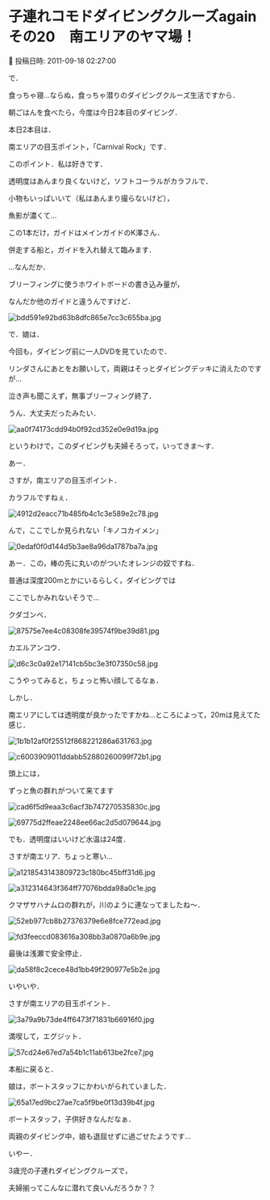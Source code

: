 # 子連れコモドダイビングクルーズagain　その20　南エリアのヤマ場！

📅 投稿日時: 2011-09-18 02:27:00

で．


食っちゃ寝…ならぬ，食っちゃ潜りのダイビングクルーズ生活ですから．


朝ごはんを食べたら，今度は今日2本目のダイビング．





本日2本目は．


南エリアの目玉ポイント，「Carnival Rock」です．


このポイント．私は好きです．


透明度はあんまり良くないけど，ソフトコーラルがカラフルで．


小物もいっぱいいて（私はあんまり撮らないけど），


魚影が濃くて…





この1本だけ，ガイドはメインガイドのK澤さん．


併走する船と，ガイドを入れ替えて臨みます．


…なんだか．


ブリーフィングに使うホワイトボードの書き込み量が，


なんだか他のガイドと違うんですけど．




![bdd591e92bd63b8dfc865e7cc3c655ba.jpg](images/bdd591e92bd63b8dfc865e7cc3c655ba.jpg)







で．娘は．


今回も，ダイビング前に一人DVDを見ていたので．


リンダさんにあとをお願いして，両親はそっとダイビングデッキに消えたのですが…


泣き声も聞こえず，無事ブリーフィング終了．


うん．大丈夫だったみたい．




![aa0f74173cdd94b0f92cd352e0e9d19a.jpg](images/aa0f74173cdd94b0f92cd352e0e9d19a.jpg)




というわけで，このダイビングも夫婦そろって，いってきま～す．





あー．


さすが，南エリアの目玉ポイント．


カラフルですねぇ．




![4912d2eacc71b485fb4c1c3e589e2c78.jpg](images/4912d2eacc71b485fb4c1c3e589e2c78.jpg)







んで，ここでしか見られない「キノコカイメン」




![0edaf0f0d144d5b3ae8a96da1787ba7a.jpg](images/0edaf0f0d144d5b3ae8a96da1787ba7a.jpg)




あー．この，棒の先に丸いのがついたオレンジの奴ですね．


普通は深度200mとかにいるらしく，ダイビングでは


ここでしかみれないそうで…





クダゴンベ．




![87575e7ee4c08308fe39574f9be39d81.jpg](images/87575e7ee4c08308fe39574f9be39d81.jpg)







カエルアンコウ．




![d6c3c0a92e17141cb5bc3e3f07350c58.jpg](images/d6c3c0a92e17141cb5bc3e3f07350c58.jpg)




こうやってみると，ちょっと怖い顔してるなぁ．





しかし．


南エリアにしては透明度が良かったですかね…ところによって，20mは見えてた感じ．




![1b1b12af0f25512f868221286a631763.jpg](images/1b1b12af0f25512f868221286a631763.jpg)









![c6003909011ddabb52880260099f72b1.jpg](images/c6003909011ddabb52880260099f72b1.jpg)







頭上には，


ずっと魚の群れがついて来てます




![cad6f5d9eaa3c6acf3b747270535830c.jpg](images/cad6f5d9eaa3c6acf3b747270535830c.jpg)









![69775d2ffeae2248ee66ac2d5d079644.jpg](images/69775d2ffeae2248ee66ac2d5d079644.jpg)







でも．透明度はいいけど水温は24度．


さすが南エリア．ちょっと寒い…




![a1218543143809723c180bc45bff31d6.jpg](images/a1218543143809723c180bc45bff31d6.jpg)









![a312314643f364ff77076bdda98a0c1e.jpg](images/a312314643f364ff77076bdda98a0c1e.jpg)







クマザサハナムロの群れが，川のように連なってましたね～．




![52eb977cb8b27376379e6e8fce772ead.jpg](images/52eb977cb8b27376379e6e8fce772ead.jpg)









![fd3feeccd083616a308bb3a0870a6b9e.jpg](images/fd3feeccd083616a308bb3a0870a6b9e.jpg)







最後は浅瀬で安全停止．




![da58f8c2cece48d1bb49f290977e5b2e.jpg](images/da58f8c2cece48d1bb49f290977e5b2e.jpg)







いやいや．


さすが南エリアの目玉ポイント．




![3a79a9b73de4ff6473f71831b66916f0.jpg](images/3a79a9b73de4ff6473f71831b66916f0.jpg)







満喫して，エグジット．




![57cd24e67ed7a54b1c11ab613be2fce7.jpg](images/57cd24e67ed7a54b1c11ab613be2fce7.jpg)







本船に戻ると．


娘は，ボートスタッフにかわいがられていました．




![65a17ed9bc27ae7ca5f9be0f13d39b4f.jpg](images/65a17ed9bc27ae7ca5f9be0f13d39b4f.jpg)




ボートスタッフ，子供好きなんだなぁ．





両親のダイビング中，娘も退屈せずに過ごせたようです…


いやー．


3歳児の子連れダイビングクルーズで，


夫婦揃ってこんなに潜れて良いんだろうか？？
